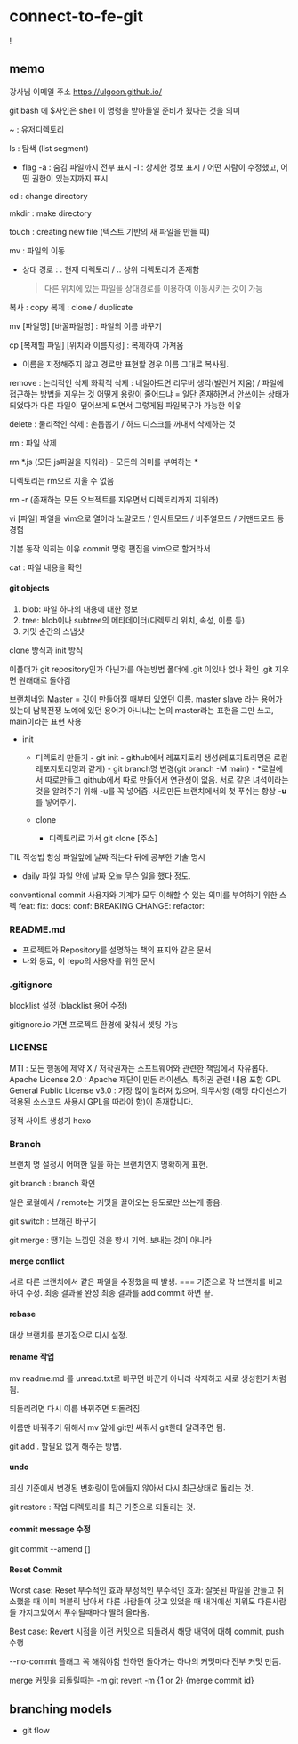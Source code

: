 # connect-to-fe-git

!

## memo

강사님 이메일 주소
https://ulgoon.github.io/

git bash 에 $사인은 shell 이 명령을 받아들일 준비가 됬다는 것을 의미

~ : 유저디렉토리

ls : 탐색 (list segment)

- flag
  -a : 숨김 파일까지 전부 표시
  -l : 상세한 정보 표시 / 어떤 사람이 수정했고, 어떤 권한이 있는지까지 표시

cd : change directory

mkdir : make directory

touch : creating new file (텍스트 기반의 새 파일을 만들 때)

mv : 파일의 이동

- 상대 경로 :
  . 현재 디렉토리 / .. 상위 디렉토리가 존재함
  > 다른 위치에 있는 파일을 상대경로를 이용하여 이동시키는 것이 가능

복사 : copy 복제 : clone / duplicate

mv [파일명] [바꿀파일명] : 파일의 이름 바꾸기

cp [복제할 파일] [위치와 이름지정] : 복제하여 가져옴

- 이름을 지정해주지 않고 경로만 표현할 경우 이름 그대로 복사됨.

remove : 논리적인 삭제 화확적 삭제 : 네일아트면 리무버 생각(발린거 지움) / 파일에 접근하는 방법을 지우는 것
어떻게 용량이 줄어드냐 = 일단 존재하면서 안쓰이는 상태가 되었다가 다른 파일이 덮어쓰게 되면서 그렇게됨
파일복구가 가능한 이유

delete : 물리적인 삭제 : 손톱뽑기 / 하드 디스크를 꺼내서 삭제하는 것

rm : 파일 삭제

rm \*.js (모든 js파일을 지워라) - 모든의 의미를 부여하는 \*

디렉토리는 rm으로 지울 수 없음

rm -r (존재하는 모든 오브젝트를 지우면서 디렉토리까지 지워라)

vi [파일] 파일을 vim으로 열어라
노말모드 / 인서트모드 / 비주얼모드 / 커맨드모드 등 경험

기본 동작 익히는 이유
commit 명령 편집을 vim으로 할거라서

cat : 파일 내용을 확인

#### git objects

1. blob: 파일 하나의 내용에 대한 정보
2. tree: blob이나 subtree의 메타데이터(디렉토리 위치, 속성, 이름 등)
3. 커밋 순간의 스냅샷

clone 방식과 init 방식

이폴더가 git repository인가 아닌가를 아는방법
폴더에 .git 이있나 없나 확인
.git 지우면 원래대로 돌아감

브랜치네임 Master = 깃이 만들어질 때부터 있었던 이름.
master slave 라는 용어가 있는데 남북전쟁 노예에 있던 용어가 아니냐는 논의
master라는 표현을 그만 쓰고, main이라는 표현 사용

- init

  - 디렉토리 만들기 - git init - github에서 레포지토리 생성(레포지토리명은 로컬 레포지토리명과 같게) - git branch명 변경(git branch -M main) - \*로컬에서 따로만들고 github에서 따로 만들어서 연관성이 없음. 서로 같은 녀석이라는 것을 알려주기 위해 -u를 꼭 넣어줌. 새로만든 브랜치에서의 첫 푸쉬는 항상 **-u**를 넣어주기.

  - clone

    - 디렉토리로 가서 git clone [주소]

TIL 작성법
항상 파일앞에 날짜 적는다
뒤에 공부한 기술 명시

- daily 파일
  파일 안에 날짜 오늘 무슨 일을 했다 정도.

conventional commit
사용자와 기계가 모두 이해할 수 있는 의미를 부여하기 위한 스펙
feat:
fix:
docs:
conf:
BREAKING CHANGE:
refactor:

### README.md

- 프로젝트와 Repository를 설명하는 책의 표지와 같은 문서
- 나와 동료, 이 repo의 사용자를 위한 문서

### .gitignore

blocklist 설정 (blacklist 용어 수정)

gitignore.io 가면 프로젝트 환경에 맞춰서 셋팅 가능

### LICENSE

MTI : 모든 행동에 제약 X / 저작권자는 소프트웨어와 관련한 책임에서 자유롭다.
Apache License 2.0 : Apache 재단이 만든 라이센스, 특허권 관련 내용 포함
GPL General Public License v3.0 :
가장 많이 알려져 있으며, 의무사항 (해당 라이센스가 적용된 소스코드 사용시 GPL을 따라야 함)이 존재합니다.

정적 사이트 생성기
hexo

### Branch

브랜치 명 설정시 어떠한 일을 하는 브랜치인지 명확하게 표현.

git branch : branch 확인

일은 로컬에서 / remote는 커밋을 끌어오는 용도로만 쓰는게 좋음.

git switch : 브래친 바꾸기

git merge : 땡기는 느낌인 것을 항시 기억. 보내는 것이 아니라

#### merge conflict

서로 다른 브랜치에서 같은 파일을 수정했을 때 발생.
=== 기준으로 각 브랜치를 비교하여 수정. 최종 결과물 완성
최종 결과를 add commit 하면 끝.

#### rebase

대상 브랜치를 분기점으로 다시 설정.

#### rename 작업

mv readme.md 를 unread.txt로 바꾸면
바꾼게 아니라 삭제하고 새로 생성한거 처럼 됨.

되돌리려면 다시 이름 바꿔주면 되돌려짐.

이름만 바꿔주기 위해서 mv 앞에 git만 써줘서 git한테 알려주면 됨.

git add . 할필요 없게 해주는 방법.

#### undo

최신 기준에서 변경된 변화량이 맘에들지 않아서 다시 최근상태로 돌리는 것.

git restore : 작업 디렉토리를 최근 기준으로 되돌리는 것.

#### commit message 수정

git commit --amend []

#### Reset Commit

Worst case: Reset
부수적인 효과
부정적인 부수적인 효과: 잘못된 파일을 만들고 취소했을 때 이미 퍼블릭 남아서 다른 사람들이 갖고 있었을 때 내거에선 지워도 다른사람들 가지고있어서 푸쉬될때마다 딸려 올라옴.

Best case: Revert
시점을 이전 커밋으로 되돌려서 해당 내역에 대해 commit, push 수행

--no-commit 플래그 꼭 해줘야함
안하면 돌아가는 하나의 커밋마다 전부 커밋 만듬.

merge 커밋을 되돌릴때는 -m
git revert -m {1 or 2} {merge commit id}

## branching models

- git flow
